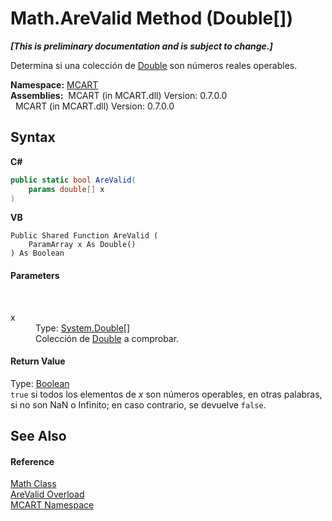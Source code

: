 # Math.AreValid Method (Double[])
 _**\[This is preliminary documentation and is subject to change.\]**_

Determina si una colección de <a href="http://msdn2.microsoft.com/es-es/library/643eft0t" target="_blank">Double</a> son números reales operables.

**Namespace:**&nbsp;<a href="89e7854f-fe6f-d208-fb0c-b17953422852">MCART</a><br />**Assemblies:**&nbsp;&nbsp;MCART (in MCART.dll) Version: 0.7.0.0<br />&nbsp;&nbsp;MCART (in MCART.dll) Version: 0.7.0.0<br />

## Syntax

**C#**<br />
``` C#
public static bool AreValid(
	params double[] x
)
```

**VB**<br />
``` VB
Public Shared Function AreValid ( 
	ParamArray x As Double()
) As Boolean
```


#### Parameters
&nbsp;<dl><dt>x</dt><dd>Type: <a href="http://msdn2.microsoft.com/es-es/library/643eft0t" target="_blank">System.Double</a>[]<br />Colección de <a href="http://msdn2.microsoft.com/es-es/library/643eft0t" target="_blank">Double</a> a comprobar.</dd></dl>

#### Return Value
Type: <a href="http://msdn2.microsoft.com/es-es/library/a28wyd50" target="_blank">Boolean</a><br />`true` si todos los elementos de *x* son números operables, en otras palabras, si no son NaN o Infinito; en caso contrario, se devuelve `false`.

## See Also


#### Reference
<a href="f110ea19-9a5d-de5d-39e7-a5ebffb3bc2c">Math Class</a><br /><a href="4fa5b2dc-9c82-2c5b-9cb9-97b8d5fac1db">AreValid Overload</a><br /><a href="89e7854f-fe6f-d208-fb0c-b17953422852">MCART Namespace</a><br />